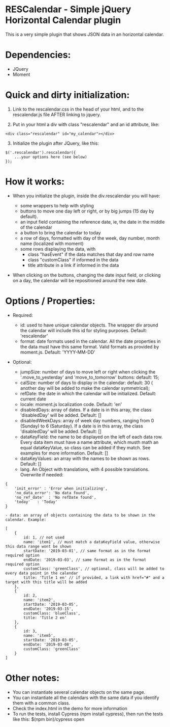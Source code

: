 # RESCalendar - Simple jQuery Horizontal Calendar plugin

This is a very simple plugin that shows JSON data in an horizontal calendar.

# Dependencies:
- JQuery
- Moment




# Quick and dirty initialization:
	
1. Link to the rescalendar.css in the head of your html, and to the rescalendar.js file AFTER linking to jquery.

2. Put in your html a div with class "rescalendar" and an id attribute, like:
		
```
<div class="rescalendar" id="my_calendar"></div>
```

3. Initialize the plugin after JQuery, like this:

```
$('.rescalendar').rescalendar({
	...your options here (see below)
});
```


# How it works:

- When you initialize the plugin, inside the div.rescalendar you will have:
	
	- some wrappers to help with styling
	- buttons to move one day left or right, or by big jumps (15 day by default).
	- an input field containing the reference date, ie, the date in the middle of the calendar
	- a button to bring the calendar to today
	- a row of days, formatted with day of the week, day number, month name (localized with moment)
	- some rows displaying the data, with
		- class "hasEvent" if the data matches that day and row name
		- class "customClass" if informed in the data
		- title attribute in a link if informed in the data

- When clicking on the buttons, changing the date input field, or clicking on a day, the calendar will be repositioned around the new date.



# Options / Properties:

- Required:
	- id: used to have unique calendar objects. The wrapper div around the calendar will include this id for styling purposes. Default: 'rescalendar'
	- format: date formats used in the calendar. All the date properties in the data must have this same format. Valid formats as provided by moment.js. Default: 'YYYY-MM-DD'
	

- Optional:
	- jumpSize: number of days to move left or right when clicking the '.move_to_yesterday' and 'move_to_tomorrow' buttons: default: 15;
	- calSize: number of days to display in the calendar: default: 30 ( another day will be added to make the calendar symmetrical);
	- refDate: the date in which the calendar will be initialized. Default: current date
	- locale: moment.js localization code. Default: 'en'
	- disabledDays: array of dates. If a date is in this array, the class 'disabledDay' will be added. Default: []
	- disabledWeekDays: array of week day numbers, ranging from 0 (Sunday) to 6 (Saturday). If a date is in this array, the class 'disabledDay' will be added. Default: []
	- dataKeyField: the name to be displayed on the left of each data row. Every data item must have a name attribute, which musth math an equal dataKeyValue, so class can be added if they match. See examples for more information. Default: []
	- dataKeyValues: an array with the names to be shown as rows. Default: []
	- lang. An Object with translations, with 4 possible translations. Overwrite if needed:
```
{
    'init_error' : 'Error when initializing',
    'no_data_error': 'No data found',
    'no_ref_date'  : 'No refDate found',
    'today'   : 'Today'
}
```
    - data: an array of objects containing the data to be shown in the calendar. Example:
```	
[
    {
        id: 1, // not used
        name: 'item1', // must match a dataKeyField value, otherwise this data range wont be shown
        startDate: '2019-03-01', // same format as in the format required option
        endDate: '2019-03-03', // same format as in the format required option
        customClass: 'greenClass', // optional, class will be added to every data point in the calendar
        title: 'Title 1 en' // if provided, a link with href="#" and a target with this title will be added
    },
    {
        id: 2,
        name: 'item2',
        startDate: '2019-03-05',
        endDate: '2019-03-15',
        customClass: 'blueClass',
        title: 'Title 2 en'
    },
    {
        id: 3,
        name: 'item5',
        startDate: '2019-03-05',
        endDate: '2019-03-08',
        customClass: 'greenClass'
    }
]
```


# Other notes:

- You can instantiate several calendar objects on the same page. 
- You can instantiate all the calendars with the same data if you identify them with a common class.
- Check the index.html in the demo for more information
- To run the tests, install Cypress (npm install cypress), then run the tests like this: $(npm bin)/cypress open



